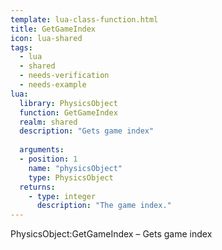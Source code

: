 ```yaml
---
template: lua-class-function.html
title: GetGameIndex
icon: lua-shared
tags:
  - lua
  - shared
  - needs-verification
  - needs-example
lua:
  library: PhysicsObject
  function: GetGameIndex
  realm: shared
  description: "Gets game index"
  
  arguments:
  - position: 1
    name: "physicsObject"
    type: PhysicsObject
  returns:
    - type: integer
      description: "The game index."
---
```


<div class="lua__search__keywords">
PhysicsObject:GetGameIndex &#x2013; Gets game index
</div>
